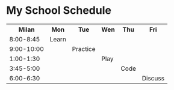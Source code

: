 <HTML>
  <HEAD>
  </HEAD>
  <body>
    <h1><span>My School Schedule</span></h1>
    <table>
      <tr>
        <th>Milan</th>
        <th>Mon</th>
        <th>Tue</th>
        <th>Wen</th>
        <th>Thu</th>
        <th>Fri</th>
      </tr>
      <tr>
        <td>8:00-8:45</td>
        <td class="selected">Learn</td>
        <td></td>
        <td></td>
        <td></td>
        <td></td>
      </tr>
      <tr>
        <td>9:00-10:00</td>
        <td></td>
        <td class="selected">Practice</td>
        <td></td>
        <td></td>
        <td></td>
      </tr>
      <tr>
        <td>1:00-1:30</td>
        <td></td>
        <td></td>
        <td class="selected">Play</td>
        <td></td>
        <td></td>
      </tr>
      <tr>
        <td>3:45-5:00</td>
        <td></td>
        <td></td>
        <td></td>
        <td class="selected">Code</td>
        <td></td>
      </tr>
      <tr>
         <td>6:00-6:30</td>
        <td></td>
        <td></td>
        <td></td>
        <td></td>
        <td class="selected">Discuss</td>
      </tr>
    </table>
  </body>
</HTML>          
